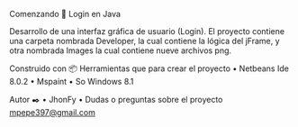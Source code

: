 
Comenzando 🚀
Login en Java

Desarrollo de una interfaz gráfica de usuario (Login).
El proyecto contiene una carpeta nombrada Developer, la cual  contiene la lógica del jFrame, y otra nombrada Images la cual contiene nueve archivos png. 

Construido con 📦
Herramientas que  para crear el proyecto
•	Netbeans Ide 8.0.2
•	Mspaint
•	So Windows 8.1

Autor ✒️
•	JhonFy 
• Dudas o preguntas sobre el proyecto mpepe397@gmail.com



